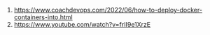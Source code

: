 1. https://www.coachdevops.com/2022/06/how-to-deploy-docker-containers-into.html
2. https://www.youtube.com/watch?v=frII9e1XrzE